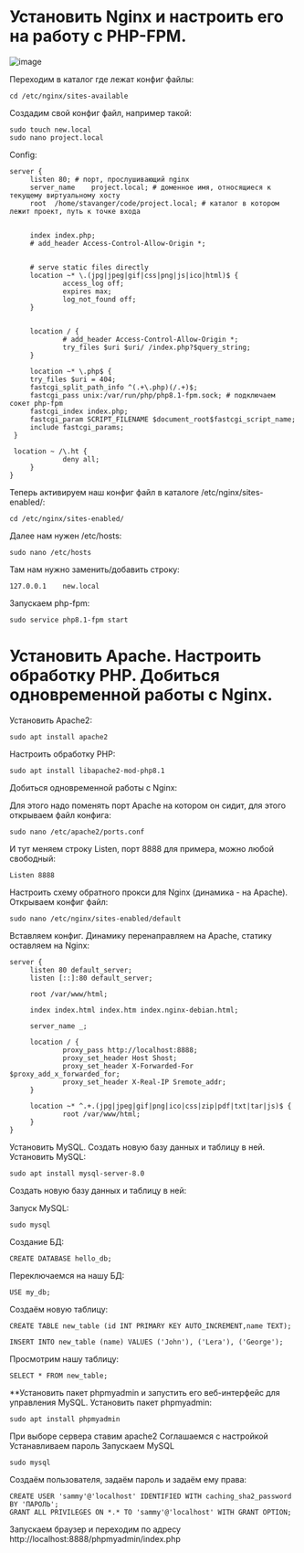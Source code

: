 # Установить Nginx и настроить его на работу с PHP-FPM.
![image](https://github.com/go-denis/Linux/assets/97671717/2ca8c871-5b77-462a-98b4-029683752eaf)

Переходим в каталог где лежат конфиг файлы:
```
cd /etc/nginx/sites-available
```
Создадим свой конфиг файл, например такой:
```
sudo touch new.local
sudo nano project.local
```

Config:
```
server {
     listen 80; # порт, прослушивающий nginx
     server_name    project.local; # доменное имя, относящиеся к текущему виртуальному хосту
     root  /home/stavanger/code/project.local; # каталог в котором лежит проект, путь к точке входа


     index index.php;
     # add_header Access-Control-Allow-Origin *;


     # serve static files directly
     location ~* \.(jpg|jpeg|gif|css|png|js|ico|html)$ {
             access_log off;
             expires max;
             log_not_found off;
     }


     location / {
             # add_header Access-Control-Allow-Origin *;
             try_files $uri $uri/ /index.php?$query_string;
     }

     location ~* \.php$ {
     try_files $uri = 404;
     fastcgi_split_path_info ^(.+\.php)(/.+)$;
     fastcgi_pass unix:/var/run/php/php8.1-fpm.sock; # подключаем сокет php-fpm
     fastcgi_index index.php;
     fastcgi_param SCRIPT_FILENAME $document_root$fastcgi_script_name;
     include fastcgi_params;
 }

 location ~ /\.ht {
             deny all;
     }
}
```
Теперь активируем наш конфиг файл в каталоге /etc/nginx/sites-enabled/:

```
cd /etc/nginx/sites-enabled/
```
Далее нам нужен  /etc/hosts:

```
sudo nano /etc/hosts
```
Там нам нужно заменить/добавить строку:

```
127.0.0.1    new.local
```
Запускаем php-fpm:
```
sudo service php8.1-fpm start
```
# Установить Apache. Настроить обработку PHP. Добиться одновременной работы с Nginx.
Установить Apache2:
```
sudo apt install apache2
```
Настроить обработку PHP:
```
sudo apt install libapache2-mod-php8.1
```
Добиться одновременной работы с Nginx:

Для этого надо поменять порт Apache на котором он сидит, для этого открываем файл конфига:

```
sudo nano /etc/apache2/ports.conf
```

И тут меняем строку Listen, порт 8888 для примера, можно любой свободный:

```
Listen 8888
```

Настроить схему обратного прокси для Nginx (динамика - на Apache).
Открываем конфиг файл:

```
sudo nano /etc/nginx/sites-enabled/default
```
Вставляем конфиг. Динамику перенаправляем на Apache, статику оставляем на Nginx:
```
server {
     listen 80 default_server;
     listen [::]:80 default_server;

     root /var/www/html;

     index index.html index.htm index.nginx-debian.html;

     server_name _;

     location / {
             proxy_pass http://localhost:8888;
             proxy_set_header Host Shost;
             proxy_set_header X-Forwarded-For $proxy_add_x_forwarded_for;
             proxy_set_header X-Real-IP Sremote_addr;
     }

     location ~* ^.+.(jpg|jpeg|gif|png|ico|css|zip|pdf|txt|tar|js)$ {
             root /var/www/html;
     }
}
```
Установить MySQL. Создать новую базу данных и таблицу в ней.
Установить MySQL:
```
sudo apt install mysql-server-8.0
```

Создать новую базу данных и таблицу в ней:

Запуск MySQL:

```
sudo mysql
```

Создание БД:
```
CREATE DATABASE hello_db;
```
Переключаемся на нашу БД:
```
USE my_db;
```
Создаём новую таблицу:
```
CREATE TABLE new_table (id INT PRIMARY KEY AUTO_INCREMENT,name TEXT);

INSERT INTO new_table (name) VALUES ('John'), ('Lera'), ('George');
```
Просмотрим нашу таблицу:
```
SELECT * FROM new_table;
```
**Установить пакет phpmyadmin и запустить его веб-интерфейс для управления MySQL.
Установить пакет phpmyadmin:
```
sudo apt install phpmyadmin
```
При выборе сервера ставим apache2
Соглашаемся с настройкой
Устанавливаем пароль
Запускаем MySQL

```
sudo mysql
```

Создаём пользователя, задаём пароль и задаём ему права:
```
CREATE USER 'sammy'@'localhost' IDENTIFIED WITH caching_sha2_password BY 'ПАРОЛЬ';
GRANT ALL PRIVILEGES ON *.* TO 'sammy'@'localhost' WITH GRANT OPTION;
```
Запускаем браузер и переходим по адресу http://localhost:8888/phpmyadmin/index.php
